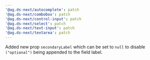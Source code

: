 ```yaml
---
'@ag.ds-next/autocomplete': patch
'@ag.ds-next/combobox': patch
'@ag.ds-next/control-input': patch
'@ag.ds-next/select': patch
'@ag.ds-next/text-input': patch
'@ag.ds-next/textarea': patch
---
```


Added new prop `secondaryLabel` which can be set to `null` to disable `("optional")` being appended to the field label.

